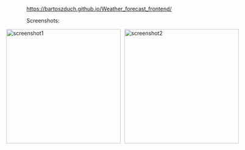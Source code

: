 https://bartoszduch.github.io/Weather_forecast_frontend/

Screenshots:
<div style="display: flex; justify-content: center; gap: 10px;">
  <img src="https://github.com/user-attachments/assets/286bee63-13b0-4a1c-9daf-96a313e694a1" alt="screenshot1" style="width: 300px;"/>
  <img src="https://github.com/user-attachments/assets/c84b281e-2ade-486b-ac57-15a9f7fd0bd5" alt="screenshot2" style="width: 300px;"/>
</div>

